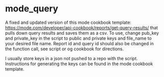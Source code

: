 # mode_query
A fixed and updated version of this mode cookbook template: https://mode.com/developer/api-cookbook/reports/get-query-results/ that pulls down query results and saves them as a csv. To use, change pub_key and private_key in the script to public and private keys and file_name to your desired file name. Report id and query id should also be changed in the function call, see script or og cookbook for directions.


I usually store keys in a json not pushed to a repo with the script. Instructions for generating the keys can be found in the mode cookbook template.
